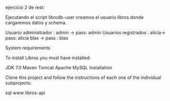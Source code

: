 
ejercicio 2 de rest:

Ejecutando el script librodb-user creamos el usuario libros donde cargaremos datos y schema.
 
Usuario administrador : admin -> pass: admin
Usuarios registrados : alicia-> pass: alicia
                       blas -> pass : blas
                       
                       
System requirements

To install Libros you must have installed:

JDK 7.0
Maven
Tomcat
Apache
MySQL
Installation

Clone this project and follow the instructions of each one of the individual subprojects:

sql
www
libros-api


